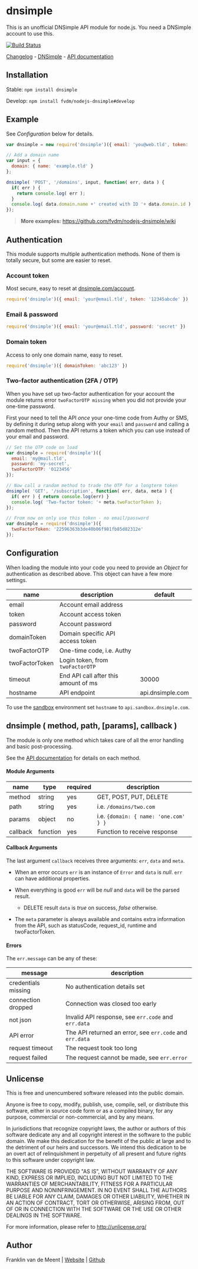 dnsimple
========

This is an unofficial DNSimple API module for node.js.
You need a DNSimple account to use this.

[![Build Status](https://travis-ci.org/fvdm/nodejs-dnsimple.svg?branch=master)](https://travis-ci.org/fvdm/nodejs-dnsimple)

[Changelog](https://github.com/fvdm/nodejs-dnsimple/releases) -
[DNSimple](https://dnsimple.com/) -
[API documentation](http://developer.dnsimple.com/)


Installation
------------

Stable: `npm install dnsimple`

Develop: `npm install fvdm/nodejs-dnsimple#develop`


Example
-------

See _Configuration_ below for details.


```js
var dnsimple = new require('dnsimple')({ email: 'you@web.tld', token: 'abc123' });

// Add a domain name
var input = {
  domain: { name: 'example.tld' }
};

dnsimple( 'POST', '/domains', input, function( err, data ) {
  if( err ) {
    return console.log( err );
  }
  console.log( data.domain.name +' created with ID '+ data.domain.id );
});
```

> **More examples:** https://github.com/fvdm/nodejs-dnsimple/wiki


Authentication
--------------

This module supports multiple authentication methods.
None of them is totally secure, but some are easier to reset.


### Account token

Most secure, easy to reset at [dnsimple.com/account](https://dnsimple.com/account).


```js
require('dnsimple')({ email: 'your@email.tld', token: '12345abcde' })
```


### Email & password

```js
require('dnsimple')({ email: 'your@email.tld', password: 'secret' })
```


### Domain token

Access to only one domain name, easy to reset.

```js
require('dnsimple')({ domainToken: 'abc123' })
```


### Two-factor authentication (2FA / OTP)

When you have set up two-factor authentication for your account the module returns
error `twoFactorOTP missing` when you did not provide your one-time password.

First your need to tell the API _once_ your one-time code from Authy or SMS, by
defining it during setup along with your `email` and `password` and calling a random
method. Then the API returns a token which you can use instead of your email and password.


```js
// Set the OTP code on load
var dnsimple = require('dnsimple')({
  email: 'my@mail.tld',
  password: 'my-secret',
  twoFactorOTP: '0123456'
});

// Now call a random method to trade the OTP for a longterm token
dnsimple( 'GET', '/subscription', function( err, data, meta ) {
  if( err ) { return console.log(err) }
  console.log( 'Two-factor token: '+ meta.twoFactorToken );
});

// From now on only use this token - no email/password
var dnsimple = require('dnsimple')({
  twoFactorToken: '22596363b3de40b06f981fb85d82312e'
});
```


Configuration
-------------

When loading the module into your code you need to provide an _Object_ for
authentication as described above.
This object can have a few more settings.

name           | description                          | default
---------------|--------------------------------------|-----------------
email          | Account email address                |
token          | Account access token                 |
password       | Account password                     |
domainToken    | Domain specific API access token     |
twoFactorOTP   | One-time code, i.e. Authy            |
twoFactorToken | Login token, from `twoFactorOTP`     |
timeout        | End API call after this amount of ms | 30000
hostname       | API endpoint                         | api.dnsimple.com


To use the [sandbox](http://developer.dnsimple.com/sandbox/) environment
set `hostname` to `api.sandbox.dnsimple.com`.


dnsimple ( method, path, [params], callback )
--------

The module is only one method which takes care of all the error handling
and basic post-processing.

See the [API documentation](http://developer.dnsimple.com/) for details on each method.


#### Module Arguments

name     | type     | required | description
---------|----------|----------|--------------------------------------
method   | string   | yes      | GET, POST, PUT, DELETE
path     | string   | yes      | i.e. `/domains/two.com`
params   | object   | no       | i.e. `{domain: { name: 'one.com' } }`
callback | function | yes      | Function to receive response


#### Callback Arguments

The last argument `callback` receives three arguments: `err`, `data` and `meta`.

* When an error occurs `err` is an instance of `Error` and `data` is _null_.
`err` can have additional properties.

* When everything is good `err` will be _null_ and `data` will be the parsed result.

	* DELETE result `data` is _true_ on success, _false_ otherwise.

* The `meta` parameter is always available and contains extra information from
the API, such as statusCode, request_id, runtime and twoFactorToken.


#### Errors

The `err.message` can be any of these:


message             | description
--------------------|---------------------------------------------------------
credentials missing | No authentication details set
connection dropped  | Connection was closed too early
not json            | Invalid API response, see `err.code` and `err.data`
API error           | The API returned an error, see `err.code` and `err.data`
request timeout     | The request took too long
request failed      | The request cannot be made, see `err.error`


Unlicense
---------

This is free and unencumbered software released into the public domain.

Anyone is free to copy, modify, publish, use, compile, sell, or
distribute this software, either in source code form or as a compiled
binary, for any purpose, commercial or non-commercial, and by any
means.

In jurisdictions that recognize copyright laws, the author or authors
of this software dedicate any and all copyright interest in the
software to the public domain. We make this dedication for the benefit
of the public at large and to the detriment of our heirs and
successors. We intend this dedication to be an overt act of
relinquishment in perpetuity of all present and future rights to this
software under copyright law.

THE SOFTWARE IS PROVIDED "AS IS", WITHOUT WARRANTY OF ANY KIND,
EXPRESS OR IMPLIED, INCLUDING BUT NOT LIMITED TO THE WARRANTIES OF
MERCHANTABILITY, FITNESS FOR A PARTICULAR PURPOSE AND NONINFRINGEMENT.
IN NO EVENT SHALL THE AUTHORS BE LIABLE FOR ANY CLAIM, DAMAGES OR
OTHER LIABILITY, WHETHER IN AN ACTION OF CONTRACT, TORT OR OTHERWISE,
ARISING FROM, OUT OF OR IN CONNECTION WITH THE SOFTWARE OR THE USE OR
OTHER DEALINGS IN THE SOFTWARE.

For more information, please refer to <http://unlicense.org/>


Author
------

Franklin van de Meent
| [Website](https://frankl.in)
| [Github](https://github.com/fvdm)

